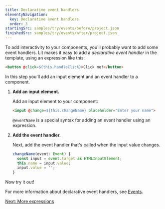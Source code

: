 ```yaml
---
title: Declarative event handlers
eleventyNavigation:
  key: Declarative event handlers
  order: 3
startingSrc: samples/try/events/before/project.json
finishedSrc: samples/try/events/after/project.json
---
```


To add interactivity to your components, you'll probably want to add some event handlers. Lit makes it easy to add a _declarative event handler_ in the template, using an expression like this:

```html
<button @click=${this.handleClick}>Click me!</button>
```

In this step you'll add an input element and an event handler to a component.

1. **Add an input element.**

    Add an input element to your component:

    ```html
    <input @change=${this.changeName} placeholder="Enter your name">
    ```

    <code>@<var>eventName</var></code> is a special syntax for adding an event handler using an expression.

2. **Add the event handler.**

    Next, add the event handler that's called when the input value changes.

    ```ts
    changeName(event: Event) {
      const input = event.target as HTMLInputElement;
      this.name = input.value;
      input.value = '';
    }
    ```

Now try it out!

For more information about declarative event handlers, see [Events](/guide/components/events/).

[Next: More expressions](/try/expressions/)
